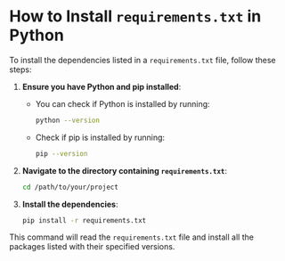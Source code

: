 # How to Install `requirements.txt` in Python

To install the dependencies listed in a `requirements.txt` file, follow these steps:

1. **Ensure you have Python and pip installed**:
    - You can check if Python is installed by running:
      ```sh
      python --version
      ```
    - Check if pip is installed by running:
      ```sh
      pip --version
      ```

2. **Navigate to the directory containing `requirements.txt`**:
    ```sh
    cd /path/to/your/project
    ```

3. **Install the dependencies**:
    ```sh
    pip install -r requirements.txt
    ```

This command will read the `requirements.txt` file and install all the packages listed with their specified versions.
